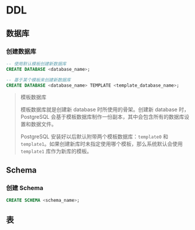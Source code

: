 # DDL

## 数据库

### 创建数据库

```sql
-- 使用默认模板创建新数据库
CREATE DATABASE <database_name>;

-- 基于某个模板来创建新数据库
CREATE DATABASE <database_name> TEMPLATE <template_database_name>;
```

> 模板数据库
>
> 模板数据库就是创建新 database 时所使用的骨架。创建新 database 时，PostgreSQL 会基于模板数据库制作一份副本，其中会包含所有的数据库设置和数据文件。
>
> PostgreSQL 安装好以后默认附带两个模板数据库：`template0` 和 `template1`。如果创建新库时未指定使用哪个模板，那么系统默认会使用 `template1` 库作为新库的模板。

## Schema

### 创建 Schema

```sql
CREATE SCHEMA <schema_name>;
```

## 表
